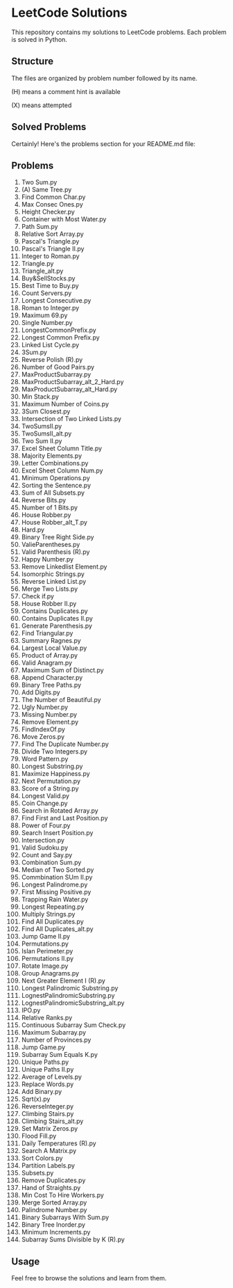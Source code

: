 # LeetCode Solutions

This repository contains my solutions to LeetCode problems. Each problem is solved in Python.

## Structure

The files are organized by problem number followed by its name.

(H) means a comment hint is available

(X) means attempted

## Solved Problems

Certainly! Here's the problems section for your README.md file:

## Problems

1. Two Sum.py  
100. (A) Same Tree.py  
1002. Find Common Char.py  
1004. Max Consec Ones.py  
1051. Height Checker.py  
11. Container with Most Water.py  
112. Path Sum.py  
1122. Relative Sort Array.py  
118. Pascal's Triangle.py  
119. Pascal's Triangle II.py  
12. Integer to Roman.py  
120. Triangle.py  
120. Triangle_alt.py  
121. Buy&SellStocks.py  
121. Best Time to Buy.py  
1267. Count Servers.py  
128. Longest Consecutive.py  
13. Roman to Integer.py  
1323. Maximum 69.py  
136. Single Number.py  
14. LongestCommonPrefix.py  
14. Longest Common Prefix.py  
141. Linked List Cycle.py  
15. 3Sum.py  
150. Reverse Polish (R).py  
1512. Number of Good Pairs.py  
152. MaxProductSubarray.py  
152. MaxProductSubarray_alt_2_Hard.py  
152. MaxProductSubarray_alt_Hard.py  
155. Min Stack.py  
1561. Maximum Number of Coins.py  
16. 3Sum Closest.py  
160. Intersection of Two Linked Lists.py  
167. TwoSumsII.py  
167. TwoSumsII_alt.py  
167. Two Sum II.py  
168. Excel Sheet Column Title.py  
169. Majority Elements.py  
17. Letter Combinations.py  
171. Excel Sheet Column Num.py  
1827. Minimum Operations.py  
1859. Sorting the Sentence.py  
1863. Sum of All Subsets.py  
190. Reverse Bits.py  
191. Number of 1 Bits.py  
198. House Robber.py  
198. House Robber_alt_T.py  
198. Hard.py  
199. Binary Tree Right Side.py  
20. ValieParentheses.py  
20. Valid Parenthesis (R).py  
202. Happy Number.py  
203. Remove Linkedlist Element.py  
205. Isomorphic Strings.py  
206. Reverse Linked List.py  
21. Merge Two Lists.py  
2116. Check if.py  
213. House Robber II.py  
217. Contains Duplicates.py  
219. Contains Duplicates II.py  
22. Generate Parenthesis.py  
2221. Find Triangular.py  
228. Summary Ragnes.py  
2373. Largest Local Value.py  
238. Product of Array.py  
242. Valid Anagram.py  
2461. Maximum Sum of Distinct.py  
2486. Append Character.py  
257. Binary Tree Paths.py  
258. Add Digits.py  
2597. The Number of Beautiful.py  
263. Ugly Number.py  
268. Missing Number.py  
27. Remove Element.py  
28. FindIndexOf.py  
283. Move Zeros.py  
287. Find The Duplicate Number.py  
29. Divide Two Integers.py  
290. Word Pattern.py  
3. Longest Substring.py  
3075. Maximize Happiness.py  
31. Next Permutation.py  
3110. Score of a String.py  
32. Longest Valid.py  
322. Coin Change.py  
33. Search in Rotated Array.py  
34. Find First and Last Position.py  
342. Power of Four.py  
35. Search Insert Position.py  
350. Intersection.py  
36. Valid Sudoku.py  
38. Count and Say.py  
39. Combination Sum.py  
4. Median of Two Sorted.py  
40. Commbination SUm II.py  
409. Longest Palindrome.py  
41. First Missing Positive.py  
42. Trapping Rain Water.py  
424. Longest Repeating.py  
43. Multiply Strings.py  
442. Find All Duplicates.py  
442. Find All Duplicates_alt.py  
45. Jump Game II.py  
46. Permutations.py  
463. Islan Perimeter.py  
47. Permutations II.py  
48. Rotate Image.py  
49. Group Anagrams.py  
496. Next Greater Element I (R).py  
5. Longest Palindromic Substring.py  
5. LognestPalindromicSubstring.py  
5. LognestPalindromicSubstring_alt.py  
502. IPO.py  
506. Relative Ranks.py  
523. Continuous Subarray Sum Check.py  
53. Maximum Subarray.py  
547. Number of Provinces.py  
55. Jump Game.py  
560. Subarray Sum Equals K.py  
62. Unique Paths.py  
63. Unique Paths II.py  
637. Average of Levels.py  
648. Replace Words.py  
67. Add Binary.py  
69. Sqrt(x).py  
7. ReverseInteger.py  
70. Climbing Stairs.py  
70. Climbing Stairs_alt.py  
73. Set Matrix Zeros.py  
733. Flood Fill.py  
739. Daily Temperatures (R).py  
74. Search A Matrix.py  
75. Sort Colors.py  
763. Partition Labels.py  
78. Subsets.py  
83. Remove Duplicates.py  
846. Hand of Straights.py  
857. Min Cost To Hire Workers.py  
88. Merge Sorted Array.py  
9. Palindrome Number.py  
930. Binary Subarrays With Sum.py  
94. Binary Tree Inorder.py  
2. Minimum Increments.py  
974. Subarray Sums Divisible by K (R).py  

## Usage

Feel free to browse the solutions and learn from them.
